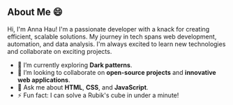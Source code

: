 ## About Me 😄

Hi, I'm Anna Hau! I'm a passionate developer with a knack for creating efficient, scalable solutions. My journey in tech spans web development, automation, and data analysis. I'm always excited to learn new technologies and collaborate on exciting projects.


- 🌱 I’m currently exploring **Dark patterns**.
- 🤝 I’m looking to collaborate on **open-source projects** and **innovative web applications**.
- 💬 Ask me about **HTML**, **CSS**, and **JavaScript**.
- ⚡ Fun fact: I can solve a Rubik's cube in under a minute!


